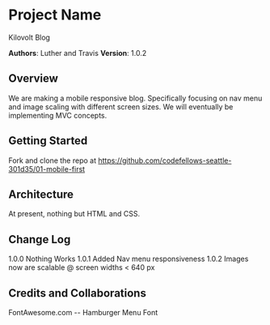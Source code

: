# Project Name
Kilovolt Blog

**Authors**: Luther and Travis
**Version**: 1.0.2

## Overview
We are making a mobile responsive blog.  Specifically focusing on nav menu and image scaling with different screen sizes.  We will eventually be implementing MVC concepts.

## Getting Started
Fork and clone the repo at https://github.com/codefellows-seattle-301d35/01-mobile-first

## Architecture
At present, nothing but HTML and CSS.

## Change Log
1.0.0  Nothing Works
1.0.1  Added Nav menu responsiveness
1.0.2  Images now are scalable @ screen widths < 640 px

## Credits and Collaborations
FontAwesome.com  -- Hamburger Menu Font